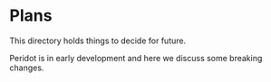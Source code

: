 # Plans
This directory holds things to decide for future.

Peridot is in early development and here we discuss some breaking changes.

